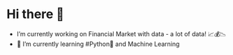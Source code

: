 # Hi there 👋
- I’m currently working on Financial Market with data - a lot of data! 📈💰📉
- 🌱 I’m currently learning #Python🐍 and Machine Learning

   
<!--
**thiagoscavone/thiagoscavone** is a ✨ _special_ ✨ repository because its `README.md` (this file) appears on your GitHub profile.

Here are some ideas to get you started:




-->
